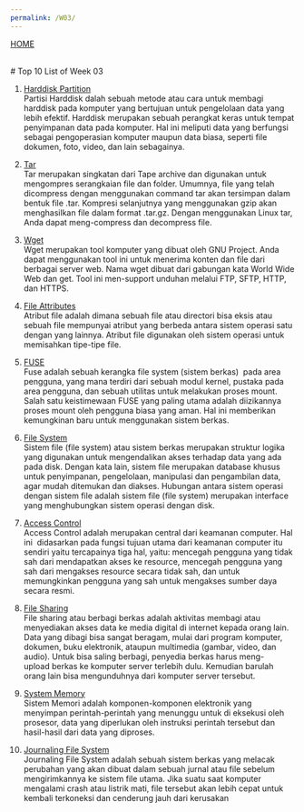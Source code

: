 ```yaml
---
permalink: /W03/
---
```

[HOME](../)

<br>
# Top 10 List of Week 03

1. [Harddisk Partition](https://www.howtogeek.com/184659/beginner-geek-hard-disk-partitions-explained/)<br>
Partisi Harddisk dalah sebuah metode atau cara untuk membagi harddisk pada komputer yang bertujuan untuk pengelolaan data yang lebih efektif. 
Harddisk merupakan sebuah perangkat keras untuk tempat penyimpanan data pada komputer. Hal ini meliputi data yang berfungsi sebagai pengoperasian komputer 
maupun data biasa, seperti file dokumen, foto, video, dan lain sebagainya.

2. [Tar](https://en.wikipedia.org/wiki/Tar_(computing))<br>
Tar merupakan singkatan dari Tape archive dan digunakan untuk mengompres serangkaian file dan folder. Umumnya, file yang telah dicompress dengan 
menggunakan command tar akan tersimpan dalam bentuk file .tar. Kompresi selanjutnya yang menggunakan gzip akan menghasilkan file dalam format .tar.gz. 
Dengan menggunakan Linux tar, Anda dapat meng-compress dan decompress file.

3. [Wget](https://www.hostinger.co.id/tutorial/wget-command/)<br>
Wget merupakan tool komputer yang dibuat oleh GNU Project. Anda dapat menggunakan tool ini untuk menerima konten dan file dari berbagai server web. 
Nama wget dibuat dari gabungan kata World Wide Web dan get. Tool ini men-support unduhan melalui FTP, SFTP, HTTP, dan HTTPS.

4. [File Attributes](https://en.wikipedia.org/wiki/File_attribute)<br>
Atribut file adalah dimana sebuah file atau directori bisa eksis atau sebuah file mempunyai atribut yang berbeda antara sistem operasi satu dengan yang lainnya. Atribut file digunakan oleh sistem operasi untuk memisahkan tipe-tipe file.

5. [FUSE](https://en.wikipedia.org/wiki/Filesystem_in_Userspace)<br>
Fuse adalah sebuah kerangka file system (sistem berkas)  pada area pengguna, yang mana terdiri dari sebuah modul kernel, pustaka pada area pengguna, 
dan sebuah utilitas untuk melakukan proses mount. Salah satu keistimewaan FUSE yang paling utama adalah diizikannya proses mount oleh pengguna biasa yang aman. 
Hal ini memberikan kemungkinan baru untuk menggunakan sistem berkas.

6. [File System](https://en.wikipedia.org/wiki/File_system)<br>
Sistem file (file system) atau sistem berkas merupakan struktur logika yang digunakan untuk mengendalikan akses terhadap data yang ada pada disk. 
Dengan kata lain, sistem file merupakan database khusus untuk penyimpanan, pengelolaan, manipulasi dan pengambilan data, agar mudah ditemukan dan diakses. 
Hubungan antara sistem operasi dengan sistem file adalah sistem file (file system) merupakan interface yang menghubungkan sistem operasi dengan disk. 

7. [Access Control](https://en.wikipedia.org/wiki/Access_control)<br>
Access Control adalah merupakan central dari keamanan computer. Hal ini  didasarkan pada fungsi tujuan utama dari keamanan computer itu sendiri yaitu 
tercapainya tiga hal, yaitu: mencegah pengguna yang tidak sah dari mendapatkan akses ke resource, mencegah pengguna yang sah dari mengakses resource secara 
tidak sah, dan untuk memungkinkan pengguna yang sah untuk mengakses sumber daya secara resmi.

8. [File Sharing](https://www.baktikominfo.id/id/informasi/pengetahuan/mengetahui_tentang_file_sharing_pengertian_metode_dan_manfaatnya-703)<br>
File sharing atau berbagi berkas adalah aktivitas membagi atau menyediakan akses data ke media digital di internet kepada orang lain. 
Data yang dibagi bisa sangat beragam, mulai dari program komputer, dokumen, buku elektronik, ataupun multimedia (gambar, video, dan audio). 
Untuk bisa saling berbagi, penyedia berkas harus meng-upload berkas ke komputer server terlebih dulu. Kemudian barulah orang lain bisa mengunduhnya 
dari komputer server tersebut.

9. [System Memory](https://www.pctechguide.com/computer-memory)<br>
Sistem Memori adalah komponen-komponen elektronik yang menyimpan perintah-perintah yang menunggu untuk di eksekusi oleh prosesor, 
data yang diperlukan oleh instruksi perintah tersebut dan hasil-hasil dari data yang diproses. 

10. [Journaling File System](https://en.wikipedia.org/wiki/Journaling_file_system)<br>
Journaling File System adalah sebuah sistem berkas yang melacak perubahan yang akan dibuat dalam sebuah jurnal atau file sebelum mengirimkannya 
ke sistem file utama. Jika suatu saat komputer mengalami crash atau listrik mati, file tersebut akan lebih cepat untuk kembali terkoneksi 
dan cenderung jauh dari kerusakan
